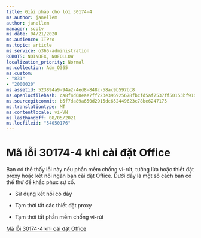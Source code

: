 ```yaml
---
title: Giải pháp cho lỗi 30174-4
ms.author: janellem
author: janellem
manager: scotv
ms.date: 04/21/2020
ms.audience: ITPro
ms.topic: article
ms.service: o365-administration
ROBOTS: NOINDEX, NOFOLLOW
localization_priority: Normal
ms.collection: Adm_O365
ms.custom:
- "831"
- "2000020"
ms.assetid: 523894a9-94a2-4ed8-848c-58ac9b597bc8
ms.openlocfilehash: ca8f4d68eae7ff223e396925678fbcfd5af7537ff50153bf91d35ed04b41b554
ms.sourcegitcommit: b5f7da89a650d2915dc652449623c78be6247175
ms.translationtype: MT
ms.contentlocale: vi-VN
ms.lasthandoff: 08/05/2021
ms.locfileid: "54050176"
---
```

# <a name="error-code-30174-4-when-installing-office"></a>Mã lỗi 30174-4 khi cài đặt Office

Bạn có thể thấy lỗi này nếu phần mềm chống vi-rút, tường lửa hoặc thiết đặt proxy hoặc kết nối ngăn bạn cài đặt Office. Dưới đây là một số cách bạn có thể thử để khắc phục sự cố.
  
- Sử dụng kết nối có dây

- Tạm thời tắt các thiết đặt proxy

- Tạm thời tắt phần mềm chống vi-rút

[Mã lỗi 30174-4 khi cài đặt Office](https://support.office.com/article/5d5551db-266f-47b3-93fc-d51c2e8f4c0b?wt.mc_id=Alchemy_ClientDIA)
  